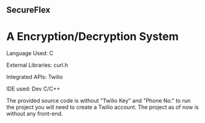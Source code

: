 ## SecureFlex
# A Encryption/Decryption System

Language Used: C 

External Libraries: curl.h

Integrated APIs: Twilio 

IDE used: Dev C/C++ 

The provided source code is without "Twilio Key" and "Phone No." to run the project you will need to create a Twilio account.
The project as of now is without any front-end.

